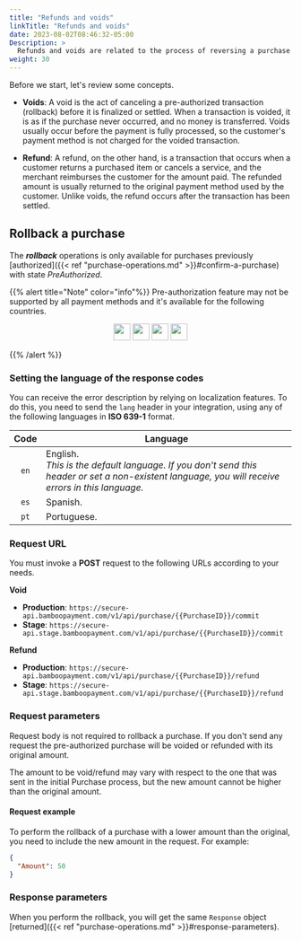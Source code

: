 ```yaml
---
title: "Refunds and voids"
linkTitle: "Refunds and voids"
date: 2023-08-02T08:46:32-05:00
Description: >
  Refunds and voids are related to the process of reversing a purchase already confirmed or the cancellation of a pre-authorized purchase.
weight: 30
---
```


Before we start, let's review some concepts.

* **Voids**: A void is the act of canceling a pre-authorized transaction (rollback) before it is finalized or settled. When a transaction is voided, it is as if the purchase never occurred, and no money is transferred. Voids usually occur before the payment is fully processed, so the customer's payment method is not charged for the voided transaction.

* **Refund**: A refund, on the other hand, is a transaction that occurs when a customer returns a purchased item or cancels a service, and the merchant reimburses the customer for the amount paid. The refunded amount is usually returned to the original payment method used by the customer. Unlike voids, the refund occurs after the transaction has been settled.

## Rollback a purchase
The _**rollback**_ operations is only available for purchases previously [authorized]({{< ref "purchase-operations.md" >}}#confirm-a-purchase) with state _PreAuthorized_.

{{% alert title="Note" color="info"%}}
Pre-authorization feature may not be supported by all payment methods and it's available for the following countries.

<div style="text-align: center;">

<a href="/docs/payment-methods/brazil.html"><img src="/assets/Flags/FlagBR.png" width="30" /></a>
<a href="/docs/payment-methods/chile.html"><img src="/assets/Flags/FlagCL.png" width="30" /></a>
<a href="/docs/payment-methods/colombia.html"><img src="/assets/Flags/FlagCO.png" width="30" /></a>
<a href="/docs/payment-methods/uruguay.html"><img src="/assets/Flags/FlagUY.png" width="30" /></a>

</div>

{{% /alert %}}

### Setting the language of the response codes
You can receive the error description by relying on localization features. To do this, you need to send the `lang` header in your integration, using any of the following languages in **ISO 639-1** format.

<div id="shortTable"></div>

| Code | Language |
|:-:|---|
| `en` | English.<br>_This is the default language. If you don't send this header or set a non-existent language, you will receive errors in this language._ |
| `es` | Spanish. |
| `pt` | Portuguese. |

### Request URL
You must invoke a **POST** request to the following URLs according to your needs.

**Void**

* **Production**: `https://secure-api.bamboopayment.com/v1/api/purchase/{{PurchaseID}}/commit`
* **Stage**: `https://secure-api.stage.bamboopayment.com/v1/api/purchase/{{PurchaseID}}/commit`

**Refund**

* **Production**: `https://secure-api.bamboopayment.com/v1/api/purchase/{{PurchaseID}}/refund`
* **Stage**: `https://secure-api.stage.bamboopayment.com/v1/api/purchase/{{PurchaseID}}/refund`

### Request parameters
Request body is not required to rollback a purchase. If you don't send any request the pre-authorized purchase will be voided or refunded with its original amount. 

The amount to be void/refund may vary with respect to the one that was sent in the initial Purchase process, but the new amount cannot be higher than the original amount.

#### Request example
To perform the rollback of a purchase with a lower amount than the original, you need to include the new amount in the request. For example:

```json
{
  "Amount": 50
}
```

### Response parameters
When you perform the rollback, you will get the same `Response` object [returned]({{< ref "purchase-operations.md" >}}#response-parameters).
<!--
## Refund a purchase
The _**refunds**_ operations is only available for purchases with state _Approved_. Refunds can be total or partial

### Considerations
_To be defined_

### Request URL
You must invoke a**POST** request to the following URLs according to your needs.

* **Production**: `https://secure-api.bamboopayment.com/v2/api/purchase/{{PurchaseId}}/refund`
* **Stage**: `https://secure-api.stage.bamboopayment.com/v2/api/purchase/{{PurchaseId}}/refund`

### Request parameters
Consider the following parameters when invoking a refund request.

| Parameter | Type | Mandatory | Description |
|---|---|---|---|---|
| `Amount` | `number` | No | Amount to be refunded (Partial refund). If this parameter is not send, the refund will be for the amount of the purchase (Total refund).<br>If you require to include decimals in the amount, concatenate the decimal places without de decimal point. Example `12,25` > `1225`.<br>This value **cannot** be higher than the original amount of the purchase. |
| `MetadataIn`  → `Description` | string | No | Optional description for the refund. |

#### Request example 

```json
{
  "Amount":"25000",
  "MetadataIn": {
    "Description": "Refund description"
  },
}
```

### Response parameters

| Parameter | Type | Description |
|---|---|---|
| `Response` → `PurchaseRefundId` | `number` | Internal identifier of the refund. |
| `Response` → `Created` | `date` | Date and time when the refund was created.<br>Date format _**ISO-8601**_. |
| `Response` → `Amount` | `number` | Refund amount as sent in the request. |
| `Response` → `Currency` | `string` | Currency of the refund, according to ISO-4217 (alphanumeric codes). |
| `Response` → `StatusId` | `number` | Identifier of the refund status. |
| `Response` → `Status` | `string` | Description of the refund status. |
| `Response` → `AuthorizationCode` | `string` | Response code returned by the acquirer of the transaction. |
| `Response` → `Code` | `string` | Error code returned by the acquirer of the transaction if the refund is rejected. |
| `Response` → `Description` | `string` | Error description returned by the acquirer of the transaction if the refund is rejected. |
| `Response` → `MetadataOut` | `object` | Additional information returned by the acquirer. |
| `Errors` → `ErrorCode` | `string` | Error code returned. |
| `Errors` → `Created` | `string` | Date and time when the error was generated. |
| `Errors` → `Message` | `string` | Descriptive text of the error. |
| `Errors` → `Detail` | `string` | Error detail. |

#### Response example

```json
{
  "Response": {
    "PurchaseRefundId": 194441,
    "Created": "2023-07-04T16:26:33.850",
    "Amount": 50000,
    "Currency": "UYU",
    "StatusId": 111,
    "Status": "Approved",
    "AuthorizationCode": "876961",
    "Code": "",
    "Description": "",
    "MetadataOut": {}
  },
  "Errors": []
}
```
-->